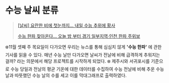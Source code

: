 # 수능 날씨 분류

><a href="https://www.ytn.co.kr/_ln/0108_201911131343347274">[날씨] 요란한 비에 첫눈까지... 내일 수능 추위에 황사 </a>
>
><a href="http://www.kyeonggi.com/news/articleView.html?idxno=2195622">수능 한파 찾아온다... 오늘 밤 부터 경기 일부지역·인천 한파 주위보</a>



:snowflake:11월 셋째 주 목요일이 다가오면 우리는 뉴스를 통해 심심치 않게 <strong>'수능 한파'</strong> 에 관한 기사를 읽을 수 있다. 매년 수능 날만 다가오면 날씨가 전날에 비해 급격하게 추워지는 걸까? 라는 의문에서 해당 프로젝트를 시작하게 되었다.
:snowflake: 제주시와 서귀포시를 기준으로 수능 당일과 전날의 평균 기온에 대한 데이터를 수집하여 수능 전날에 비해 추운 수능 날과 따뜻했던 수능 날의 수를 세고 이를 막대그래프로 출력하였다.
